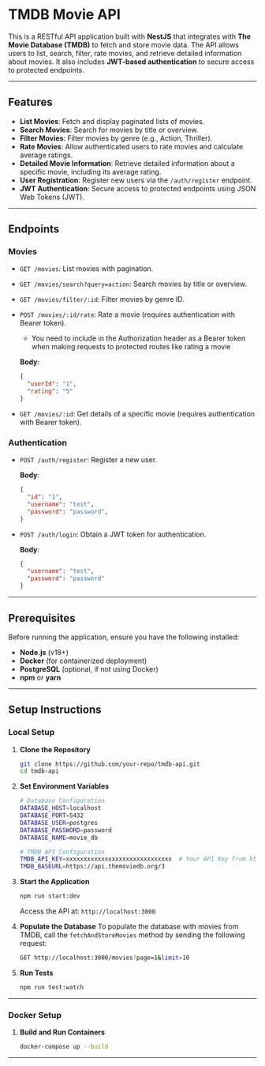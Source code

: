 
# TMDB Movie API

This is a RESTful API application built with **NestJS** that integrates with **The Movie Database (TMDB)** to fetch and store movie data. The API allows users to list, search, filter, rate movies, and retrieve detailed information about movies. It also includes **JWT-based authentication** to secure access to protected endpoints.

---

## **Features**
- **List Movies**: Fetch and display paginated lists of movies.
- **Search Movies**: Search for movies by title or overview.
- **Filter Movies**: Filter movies by genre (e.g., Action, Thriller).
- **Rate Movies**: Allow authenticated users to rate movies and calculate average ratings.
- **Detailed Movie Information**: Retrieve detailed information about a specific movie, including its average rating.
- **User Registration**: Register new users via the `/auth/register` endpoint.
- **JWT Authentication**: Secure access to protected endpoints using JSON Web Tokens (JWT).

---

## **Endpoints**

### **Movies**
- `GET /movies`: List movies with pagination.
- `GET /movies/search?query=action`: Search movies by title or overview.
- `GET /movies/filter/:id`: Filter movies by genre ID.
- `POST /movies/:id/rate`: Rate a movie (requires authentication with Bearer token).
  - You need to include in the Authorization header as a Bearer token when making requests to protected routes like rating a movie
    
   **Body**: 
    ```json
    {
      "userId": "1",
      "rating": "5"
    }
- `GET /movies/:id`: Get details of a specific movie (requires authentication with Bearer token).

### **Authentication**
- `POST /auth/register`: Register a new user.
 
  **Body**:
    ```json
    {
      "id": "1",
      "username": "test",
      "password": "password",
    }
    ```
- `POST /auth/login`: Obtain a JWT token for authentication.
  
    **Body**:
    ```json
    {
      "username": "test",
      "password": "password"
    }
    ```

---

## **Prerequisites**

Before running the application, ensure you have the following installed:
- **Node.js** (v18+)
- **Docker** (for containerized deployment)
- **PostgreSQL** (optional, if not using Docker)
- **npm** or **yarn**

---

## **Setup Instructions**

### **Local Setup**
1. **Clone the Repository**
    ```bash
    git clone https://github.com/your-repo/tmdb-api.git
    cd tmdb-api
    ```

2. **Set Environment Variables**
    ```bash
    # Database Configuration
    DATABASE_HOST=localhost
    DATABASE_PORT=5432
    DATABASE_USER=postgres
    DATABASE_PASSWORD=password
    DATABASE_NAME=movie_db

    # TMDB API Configuration
    TMDB_API_KEY=xxxxxxxxxxxxxxxxxxxxxxxxxxxxxx  # Your API Key from https://www.themoviedb.org/settings/api
    TMDB_BASEURL=https://api.themoviedb.org/3
    ```

3. **Start the Application**
    ```bash
    npm run start:dev
    ```
    Access the API at: `http://localhost:3000`

4. **Populate the Database**
    To populate the database with movies from TMDB, call the `fetchAndStoreMovies` method by sending the following request:
    ```bash
    GET http://localhost:3000/movies?page=1&limit=10
    ```

5. **Run Tests**
    ```bash
    npm run test:watch
    ```

---

### **Docker Setup**
1. **Build and Run Containers**
    ```bash
    docker-compose up --build
    ```

---

